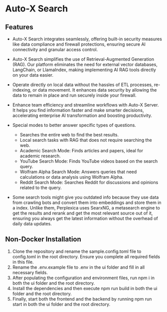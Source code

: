 # Auto-X Search

## Features
- Auto-X Search integrates seamlessly, offering built-in security measures like data compliance and firewall protections, ensuring secure AI connectivity and granular access control.

- Auto-X Search simplifies the use of Retrieval-Augmented Generation (RAG). Our platform eliminates the need for external vector databases, LangChain, or LlamaIndex, making implementing AI RAG tools directly on your data easier.

- Operate directly on local data without the hassles of ETL processes, re-indexing, or data movement. It enhances data security by allowing the data to remain in place and run securely inside your firewall.

- Enhance team efficiency and streamline workflows with Auto-X Server. It helps you find information faster and make smarter decisions, accelerating enterprise AI transformation and boosting productivity.

- Special modes to better answer specific types of questions.
    - Searches the entire web to find the best results.
    - Local search tasks with RAG that does not require searching the web.
    - Academic Search Mode: Finds articles and papers, ideal for academic research.
    - YouTube Search Mode: Finds YouTube videos based on the search query.
    - Wolfram Alpha Search Mode: Answers queries that need calculations or data analysis using Wolfram Alpha.
    - Reddit Search Mode: Searches Reddit for discussions and opinions related to the query.
- Some search tools might give you outdated info because they use data from crawling bots and convert them into embeddings and store them in a index. Unlike them, Perplexica uses SearxNG, a metasearch engine to get the results and rerank and get the most relevant source out of it, ensuring you always get the latest information without the overhead of daily data updates.

## Non-Docker Installation
1. Clone the repository and rename the sample.config.toml file to config.toml in the root directory. Ensure you complete all required fields in this file.
2. Rename the .env.example file to .env in the ui folder and fill in all necessary fields.
3. After populating the configuration and environment files, run npm i in both the ui folder and the root directory.
4. Install the dependencies and then execute npm run build in both the ui folder and the root directory.
5. Finally, start both the frontend and the backend by running npm run start in both the ui folder and the root directory.

